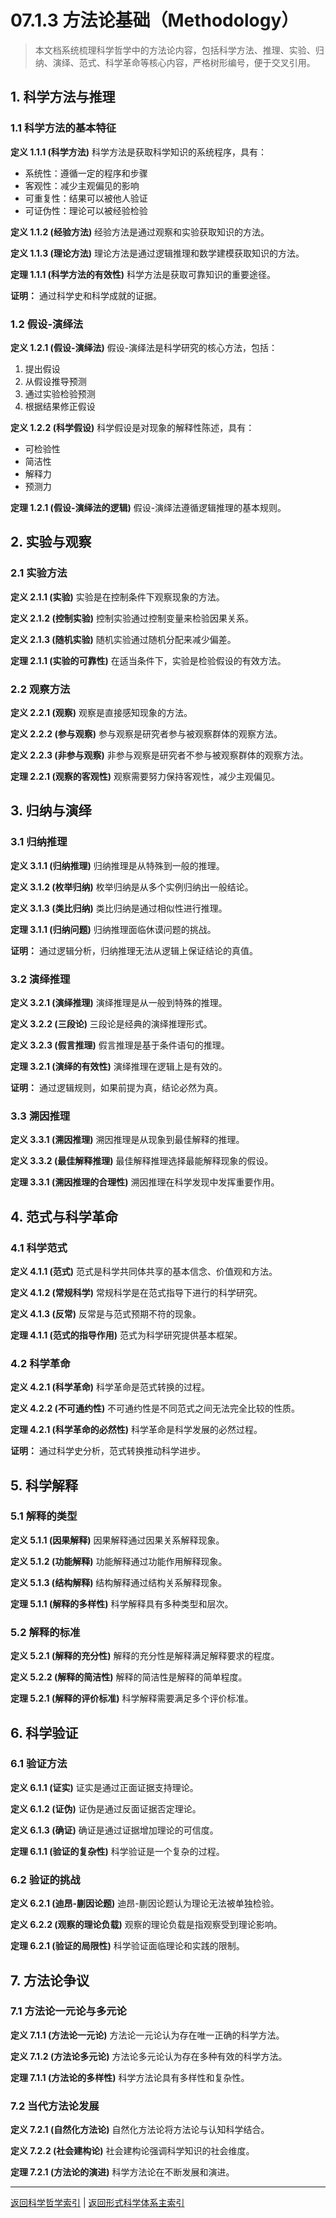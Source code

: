 # 07.1.3 方法论基础（Methodology）

> 本文档系统梳理科学哲学中的方法论内容，包括科学方法、推理、实验、归纳、演绎、范式、科学革命等核心内容，严格树形编号，便于交叉引用。

## 1. 科学方法与推理

### 1.1 科学方法的基本特征

**定义 1.1.1 (科学方法)**
科学方法是获取科学知识的系统程序，具有：

- 系统性：遵循一定的程序和步骤
- 客观性：减少主观偏见的影响
- 可重复性：结果可以被他人验证
- 可证伪性：理论可以被经验检验

**定义 1.1.2 (经验方法)**
经验方法是通过观察和实验获取知识的方法。

**定义 1.1.3 (理论方法)**
理论方法是通过逻辑推理和数学建模获取知识的方法。

**定理 1.1.1 (科学方法的有效性)**
科学方法是获取可靠知识的重要途径。

**证明：** 通过科学史和科学成就的证据。

### 1.2 假设-演绎法

**定义 1.2.1 (假设-演绎法)**
假设-演绎法是科学研究的核心方法，包括：

1. 提出假设
2. 从假设推导预测
3. 通过实验检验预测
4. 根据结果修正假设

**定义 1.2.2 (科学假设)**
科学假设是对现象的解释性陈述，具有：

- 可检验性
- 简洁性
- 解释力
- 预测力

**定理 1.2.1 (假设-演绎法的逻辑)**
假设-演绎法遵循逻辑推理的基本规则。

## 2. 实验与观察

### 2.1 实验方法

**定义 2.1.1 (实验)**
实验是在控制条件下观察现象的方法。

**定义 2.1.2 (控制实验)**
控制实验通过控制变量来检验因果关系。

**定义 2.1.3 (随机实验)**
随机实验通过随机分配来减少偏差。

**定理 2.1.1 (实验的可靠性)**
在适当条件下，实验是检验假设的有效方法。

### 2.2 观察方法

**定义 2.2.1 (观察)**
观察是直接感知现象的方法。

**定义 2.2.2 (参与观察)**
参与观察是研究者参与被观察群体的观察方法。

**定义 2.2.3 (非参与观察)**
非参与观察是研究者不参与被观察群体的观察方法。

**定理 2.2.1 (观察的客观性)**
观察需要努力保持客观性，减少主观偏见。

## 3. 归纳与演绎

### 3.1 归纳推理

**定义 3.1.1 (归纳推理)**
归纳推理是从特殊到一般的推理。

**定义 3.1.2 (枚举归纳)**
枚举归纳是从多个实例归纳出一般结论。

**定义 3.1.3 (类比归纳)**
类比归纳是通过相似性进行推理。

**定理 3.1.1 (归纳问题)**
归纳推理面临休谟问题的挑战。

**证明：** 通过逻辑分析，归纳推理无法从逻辑上保证结论的真值。

### 3.2 演绎推理

**定义 3.2.1 (演绎推理)**
演绎推理是从一般到特殊的推理。

**定义 3.2.2 (三段论)**
三段论是经典的演绎推理形式。

**定义 3.2.3 (假言推理)**
假言推理是基于条件语句的推理。

**定理 3.2.1 (演绎的有效性)**
演绎推理在逻辑上是有效的。

**证明：** 通过逻辑规则，如果前提为真，结论必然为真。

### 3.3 溯因推理

**定义 3.3.1 (溯因推理)**
溯因推理是从现象到最佳解释的推理。

**定义 3.3.2 (最佳解释推理)**
最佳解释推理选择最能解释现象的假设。

**定理 3.3.1 (溯因推理的合理性)**
溯因推理在科学发现中发挥重要作用。

## 4. 范式与科学革命

### 4.1 科学范式

**定义 4.1.1 (范式)**
范式是科学共同体共享的基本信念、价值观和方法。

**定义 4.1.2 (常规科学)**
常规科学是在范式指导下进行的科学研究。

**定义 4.1.3 (反常)**
反常是与范式预期不符的现象。

**定理 4.1.1 (范式的指导作用)**
范式为科学研究提供基本框架。

### 4.2 科学革命

**定义 4.2.1 (科学革命)**
科学革命是范式转换的过程。

**定义 4.2.2 (不可通约性)**
不可通约性是不同范式之间无法完全比较的性质。

**定理 4.2.1 (科学革命的必然性)**
科学革命是科学发展的必然过程。

**证明：** 通过科学史分析，范式转换推动科学进步。

## 5. 科学解释

### 5.1 解释的类型

**定义 5.1.1 (因果解释)**
因果解释通过因果关系解释现象。

**定义 5.1.2 (功能解释)**
功能解释通过功能作用解释现象。

**定义 5.1.3 (结构解释)**
结构解释通过结构关系解释现象。

**定理 5.1.1 (解释的多样性)**
科学解释具有多种类型和层次。

### 5.2 解释的标准

**定义 5.2.1 (解释的充分性)**
解释的充分性是解释满足解释要求的程度。

**定义 5.2.2 (解释的简洁性)**
解释的简洁性是解释的简单程度。

**定理 5.2.1 (解释的评价标准)**
科学解释需要满足多个评价标准。

## 6. 科学验证

### 6.1 验证方法

**定义 6.1.1 (证实)**
证实是通过正面证据支持理论。

**定义 6.1.2 (证伪)**
证伪是通过反面证据否定理论。

**定义 6.1.3 (确证)**
确证是通过证据增加理论的可信度。

**定理 6.1.1 (验证的复杂性)**
科学验证是一个复杂的过程。

### 6.2 验证的挑战

**定义 6.2.1 (迪昂-蒯因论题)**
迪昂-蒯因论题认为理论无法被单独检验。

**定义 6.2.2 (观察的理论负载)**
观察的理论负载是指观察受到理论影响。

**定理 6.2.1 (验证的局限性)**
科学验证面临理论和实践的限制。

## 7. 方法论争议

### 7.1 方法论一元论与多元论

**定义 7.1.1 (方法论一元论)**
方法论一元论认为存在唯一正确的科学方法。

**定义 7.1.2 (方法论多元论)**
方法论多元论认为存在多种有效的科学方法。

**定理 7.1.1 (方法论的多样性)**
科学方法论具有多样性和复杂性。

### 7.2 当代方法论发展

**定义 7.2.1 (自然化方法论)**
自然化方法论将方法论与认知科学结合。

**定义 7.2.2 (社会建构论)**
社会建构论强调科学知识的社会维度。

**定理 7.2.1 (方法论的演进)**
科学方法论在不断发展和演进。

---

[返回科学哲学索引](README.md) | [返回形式科学体系主索引](../README.md)
